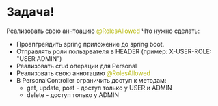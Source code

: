 Задача!
===
Реализовать свою аннтоацию <font color="#B5B703">@RolesAllowed</font>
Что нужно сделать:
* Проапгрейдить spring приложение до spring boot.
* Отправлять роли пользрвателя в HEADER (пример: X-USER-ROLE: "USER ADMIN")
* Реализовать сrud операции для Personal
* Реализовать свою аннотацию <font color="#B5B703">@RolesAllowed</font>
* В PersonalController ограничить доступ к методам:
    * get, update, post - доступ только у USER и ADMIN
    * delete - доступ только у ADMIN